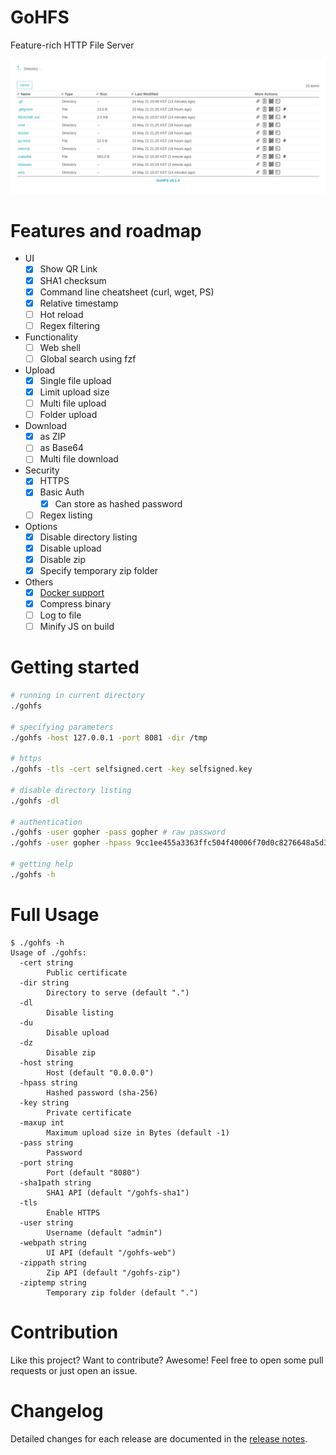 # GoHFS
Feature-rich HTTP File Server

![](https://raw.githubusercontent.com/finzzz/images/master/gohfs.png)

# Features and roadmap
- UI
    - [x] Show QR Link
    - [x] SHA1 checksum
    - [x] Command line cheatsheet (curl, wget, PS)
    - [x] Relative timestamp
    - [ ] Hot reload
    - [ ] Regex filtering
- Functionality
    - [ ] Web shell
    - [ ] Global search using fzf
- Upload
    - [x] Single file upload
    - [x] Limit upload size
    - [ ] Multi file upload
    - [ ] Folder upload
- Download
    - [x] as ZIP
    - [ ] as Base64
    - [ ] Multi file download
- Security
    - [x] HTTPS
    - [x] Basic Auth
        - [x] Can store as hashed password
    - [ ] Regex listing
- Options
    - [x] Disable directory listing
    - [x] Disable upload
    - [x] Disable zip
    - [x] Specify temporary zip folder
- Others
    - [x] [Docker support](docker/README.md)
    - [x] Compress binary
    - [ ] Log to file
    - [ ] Minify JS on build

# Getting started
```bash
# running in current directory
./gohfs

# specifying parameters
./gohfs -host 127.0.0.1 -port 8081 -dir /tmp 

# https
./gohfs -tls -cert selfsigned.cert -key selfsigned.key

# disable directory listing
./gohfs -dl

# authentication
./gohfs -user gopher -pass gopher # raw password
./gohfs -user gopher -hpass 9cc1ee455a3363ffc504f40006f70d0c8276648a5d3eb3f9524e94d1b7a83aef # sha256 hashed

# getting help
./gohfs -h
```

# Full Usage
```
$ ./gohfs -h
Usage of ./gohfs:
  -cert string
        Public certificate
  -dir string
        Directory to serve (default ".")
  -dl
        Disable listing
  -du
        Disable upload
  -dz
        Disable zip
  -host string
        Host (default "0.0.0.0")
  -hpass string
        Hashed password (sha-256)
  -key string
        Private certificate
  -maxup int
        Maximum upload size in Bytes (default -1)
  -pass string
        Password
  -port string
        Port (default "8080")
  -sha1path string
        SHA1 API (default "/gohfs-sha1")
  -tls
        Enable HTTPS
  -user string
        Username (default "admin")
  -webpath string
        UI API (default "/gohfs-web")
  -zippath string
        Zip API (default "/gohfs-zip")
  -ziptemp string
        Temporary zip folder (default ".")
```

# Contribution
Like this project? Want to contribute? Awesome! Feel free to open some pull requests or just open an issue.

# Changelog
Detailed changes for each release are documented in the [release notes](https://github.com/finzzz/gohfs/releases).
